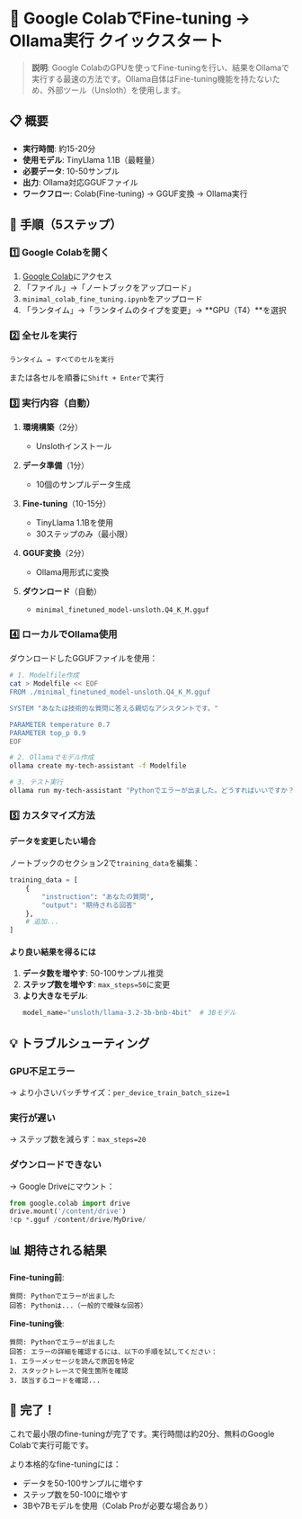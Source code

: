 # 🚀 Google ColabでFine-tuning → Ollama実行 クイックスタート

> **説明**: Google ColabのGPUを使ってFine-tuningを行い、結果をOllamaで実行する最速の方法です。Ollama自体はFine-tuning機能を持たないため、外部ツール（Unsloth）を使用します。

## 📋 概要

- **実行時間**: 約15-20分
- **使用モデル**: TinyLlama 1.1B（最軽量）
- **必要データ**: 10-50サンプル
- **出力**: Ollama対応GGUFファイル
- **ワークフロー**: Colab(Fine-tuning) → GGUF変換 → Ollama実行

## 🎯 手順（5ステップ）

### 1️⃣ Google Colabを開く

1. [Google Colab](https://colab.research.google.com/)にアクセス
2. 「ファイル」→「ノートブックをアップロード」
3. `minimal_colab_fine_tuning.ipynb`をアップロード
4. 「ランタイム」→「ランタイムのタイプを変更」→ **GPU（T4）**を選択

### 2️⃣ 全セルを実行

```
ランタイム → すべてのセルを実行
```

または各セルを順番に`Shift + Enter`で実行

### 3️⃣ 実行内容（自動）

1. **環境構築**（2分）
   - Unslothインストール
   
2. **データ準備**（1分）
   - 10個のサンプルデータ生成
   
3. **Fine-tuning**（10-15分）
   - TinyLlama 1.1Bを使用
   - 30ステップのみ（最小限）
   
4. **GGUF変換**（2分）
   - Ollama用形式に変換
   
5. **ダウンロード**（自動）
   - `minimal_finetuned_model-unsloth.Q4_K_M.gguf`

### 4️⃣ ローカルでOllama使用

ダウンロードしたGGUFファイルを使用：

```bash
# 1. Modelfile作成
cat > Modelfile << EOF
FROM ./minimal_finetuned_model-unsloth.Q4_K_M.gguf

SYSTEM "あなたは技術的な質問に答える親切なアシスタントです。"

PARAMETER temperature 0.7
PARAMETER top_p 0.9
EOF

# 2. Ollamaでモデル作成
ollama create my-tech-assistant -f Modelfile

# 3. テスト実行
ollama run my-tech-assistant "Pythonでエラーが出ました。どうすればいいですか？"
```

### 5️⃣ カスタマイズ方法

#### データを変更したい場合

ノートブックのセクション2で`training_data`を編集：

```python
training_data = [
    {
        "instruction": "あなたの質問",
        "output": "期待される回答"
    },
    # 追加...
]
```

#### より良い結果を得るには

1. **データ数を増やす**: 50-100サンプル推奨
2. **ステップ数を増やす**: `max_steps=50`に変更
3. **より大きなモデル**: 
   ```python
   model_name="unsloth/llama-3.2-3b-bnb-4bit"  # 3Bモデル
   ```

## 💡 トラブルシューティング

### GPU不足エラー
→ より小さいバッチサイズ：`per_device_train_batch_size=1`

### 実行が遅い
→ ステップ数を減らす：`max_steps=20`

### ダウンロードできない
→ Google Driveにマウント：
```python
from google.colab import drive
drive.mount('/content/drive')
!cp *.gguf /content/drive/MyDrive/
```

## 📊 期待される結果

**Fine-tuning前**:
```
質問: Pythonでエラーが出ました
回答: Pythonは...（一般的で曖昧な回答）
```

**Fine-tuning後**:
```
質問: Pythonでエラーが出ました
回答: エラーの詳細を確認するには、以下の手順を試してください：
1. エラーメッセージを読んで原因を特定
2. スタックトレースで発生箇所を確認
3. 該当するコードを確認...
```

## 🎉 完了！

これで最小限のfine-tuningが完了です。実行時間は約20分、無料のGoogle Colabで実行可能です。

より本格的なfine-tuningには：
- データを50-100サンプルに増やす
- ステップ数を50-100に増やす
- 3Bや7Bモデルを使用（Colab Proが必要な場合あり）